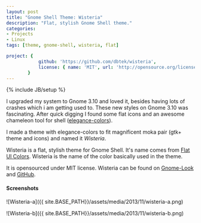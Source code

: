```yaml
---
layout: post
title: "Gnome Shell Theme: Wisteria"
description: "Flat, stylish Gnome Shell theme."
categories:
- Projects
- Linux
tags: [theme, gnome-shell, wisteria, flat]

project: {
            github: 'https://github.com/dbtek/wisteria',
            license: { name: 'MIT', url: 'http://opensource.org/licenses/MIT' }
        }
---
```

{% include JB/setup %}

I upgraded my system to Gnome 3.10 and loved it, besides having lots of crashes which i am getting used to. These new styles on Gnome 3.10 was fascinating. After quick digging I found some flat icons and an awesome chameleon tool for shell ([elegance-colors](http://satya164.deviantart.com/art/Gnome-Shell-Elegance-Colors-305966388)).

I made a theme with elegance-colors to fit magnificent moka pair (gtk+ theme and icons) and named it *Wisteria*.

Wisteria is a flat, stylish theme for Gnome Shell. It's name comes from [Flat UI Colors](http://flatuicolors.com). Wisteria is the name of the color basically used in the theme.

It is opensourced under MIT license. Wisteria can be found on [Gnome-Look](http://gnome-look.org/content/show.php/Wisteria?content=161994) and [GitHub](https://github.com/dbtek/wisteria).

#### Screenshots

![Wisteria-a]({{ site.BASE_PATH}}/assets/media/2013/11/wisteria-a.png)

![Wisteria-b]({{ site.BASE_PATH}}/assets/media/2013/11/wisteria-b.png)
